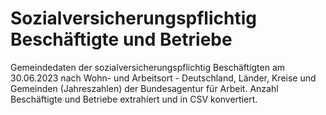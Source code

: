 # Sozialversicherungspflichtig Beschäftigte und Betriebe

Gemeindedaten der sozialversicherungspflichtig Beschäftigten am 30.06.2023 nach
Wohn- und Arbeitsort - Deutschland, Länder, Kreise und Gemeinden (Jahreszahlen)
der Bundesagentur für Arbeit.
Anzahl Beschäftigte und Betriebe extrahiert und in CSV konvertiert.

